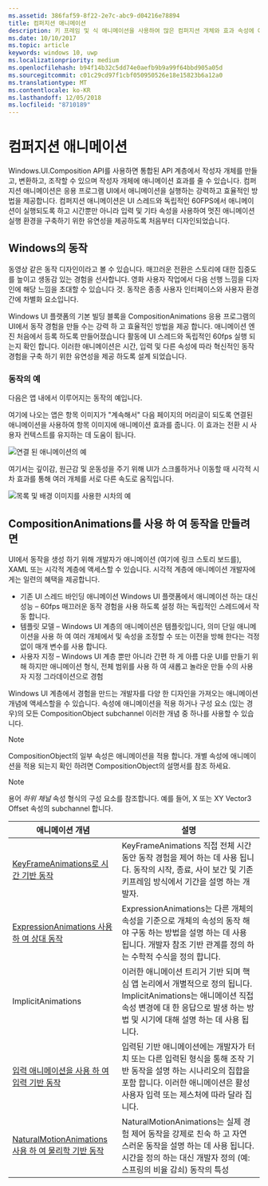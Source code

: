```yaml
---
ms.assetid: 386faf59-8f22-2e7c-abc9-d04216e78894
title: 컴퍼지션 애니메이션
description: 키 프레임 및 식 애니메이션을 사용하여 많은 컴퍼지션 개체와 효과 속성에 애니메이션 효과를 줄 수 있으므로 UI 요소의 속성을 시간에 따라 또는 계산을 기준으로 변경할 수 있습니다.
ms.date: 10/10/2017
ms.topic: article
keywords: windows 10, uwp
ms.localizationpriority: medium
ms.openlocfilehash: b94f14b32c5dd74e0aefb9b9a99f64bbd905a05d
ms.sourcegitcommit: c01c29cd97f1cbf050950526e18e15823b6a12a0
ms.translationtype: MT
ms.contentlocale: ko-KR
ms.lasthandoff: 12/05/2018
ms.locfileid: "8710189"
---
```

# <a name="composition-animations"></a>컴퍼지션 애니메이션

Windows.UI.Composition API를 사용하면 통합된 API 계층에서 작성자 개체를 만들고, 변환하고, 조작할 수 있으며 작성자 개체에 애니메이션 효과를 줄 수 있습니다. 컴퍼지션 애니메이션은 응용 프로그램 UI에서 애니메이션을 실행하는 강력하고 효율적인 방법을 제공합니다. 컴퍼지션 애니메이션은 UI 스레드와 독립적인 60FPS에서 애니메이션이 실행되도록 하고 시간뿐만 아니라 입력 및 기타 속성을 사용하여 멋진 애니메이션 실행 환경을 구축하기 위한 유연성을 제공하도록 처음부터 디자인되었습니다.

## <a name="motion-in-windows"></a>Windows의 동작

동영상 같은 동작 디자인이라고 볼 수 있습니다. 매끄러운 전환은 스토리에 대한 집중도를 높이고 생동감 있는 경험을 선사합니다. 영화 사용자 작업에서 다음 선행 느낌을 디자인에 해당 느낌을 초대할 수 있습니다 것. 동작은 종종 사용자 인터페이스와 사용자 환경 간에 차별화 요소입니다.

Windows UI 플랫폼의 기본 빌딩 블록을 CompositionAnimations 응용 프로그램의 UI에서 동작 경험을 만들 수는 강력 하 고 효율적인 방법을 제공 합니다. 애니메이션 엔진 처음에서 등록 하도록 만들어졌습니다 활동에 UI 스레드와 독립적인 60fps 실행 되는지 확인 합니다. 이러한 애니메이션은 시간, 입력 및 다른 속성에 따라 혁신적인 동작 경험을 구축 하기 위한 유연성을 제공 하도록 설계 되었습니다.

### <a name="examples-of-motion"></a>동작의 예

다음은 앱 내에서 이루어지는 동작의 예입니다.

여기에 나오는 앱은 항목 이미지가 "계속해서" 다음 페이지의 머리글이 되도록 연결된 애니메이션을 사용하여 항목 이미지에 애니메이션 효과를 줍니다. 이 효과는 전환 시 사용자 컨텍스트를 유지하는 데 도움이 됩니다.

![연결 된 애니메이션의 예](images/animation/connected-animation-example.gif)

여기서는 깊이감, 원근감 및 운동성을 주기 위해 UI가 스크롤하거나 이동할 때 시각적 시차 효과를 통해 여러 개체를 서로 다른 속도로 움직입니다.

![목록 및 배경 이미지를 사용한 시차의 예](images/animation/parallax-example.gif)

## <a name="using-compositionanimations-to-create-motion"></a>CompositionAnimations를 사용 하 여 동작을 만들려면

UI에서 동작을 생성 하기 위해 개발자가 애니메이션 (여기에 링크 스토리 보드를), XAML 또는 시각적 계층에 액세스할 수 있습니다. 시각적 계층에 애니메이션 개발자에 게는 일련의 혜택을 제공합니다.

- 기존 UI 스레드 바인딩 애니메이션 Windows UI 플랫폼에서 애니메이션 하는 대신 성능 – 60fps 매끄러운 동작 경험을 사용 하도록 설정 하는 독립적인 스레드에서 작동 합니다.
- 템플릿 모델 – Windows UI 계층의 애니메이션은 템플릿입니다, 의미 단일 애니메이션을 사용 하 여 여러 개체에서 및 속성을 조정할 수 또는 이전을 방해 한다는 걱정 없이 매개 변수를 사용 합니다.
- 사용자 지정 – Windows UI 계층 뿐만 아니라 간편 하 게 아름 다운 UI를 만들기 위해 하지만 애니메이션 형식, 전체 범위를 사용 하 여 새롭고 놀라운 만들 수의 사용자 지정 그라데이션으로 경험

Windows UI 계층에서 경험을 만드는 개발자를 다양 한 디자인을 가져오는 애니메이션 개념에 액세스할을 수 있습니다. 속성에 애니메이션을 적용 하거나 구성 요소 (있는 경우)의 모든 CompositionObject subchannel 이러한 개념 중 하나를 사용할 수 있습니다.

> [!NOTE]
> CompositionObject의 일부 속성은 애니메이션을 적용 합니다. 개별 속성에 애니메이션을 적용 되는지 확인 하려면 CompositionObject의 설명서를 참조 하세요.

> [!NOTE]
> 용어 _하위 채널_ 속성 형식의 구성 요소를 참조합니다. 예를 들어, X 또는 XY Vector3 Offset 속성의 subchannel 합니다.

| 애니메이션 개념 | 설명 |
| ----------------- | ----------- |
| [KeyFrameAnimations로 시간 기반 동작](time-animations.md)  | KeyFrameAnimations 직접 전체 시간 동안 동작 경험을 제어 하는 데 사용 됩니다. 동작의 시작, 종료, 사이 보간 및 기존 키프레임 방식에서 기간을 설명 하는 개발자. |
| [ExpressionAnimations 사용 하 여 상대 동작](relation-animations.md)  | ExpressionAnimations는 다른 개체의 속성을 기준으로 개체의 속성의 동작 해야 구동 하는 방법을 설명 하는 데 사용 됩니다. 개발자 참조 기반 관계를 정의 하는 수학적 수식을 정의 합니다. |
| ImplicitAnimations | 이러한 애니메이션 트리거 기반 되며 핵심 앱 논리에서 개별적으로 정의 됩니다. ImplicitAnimations는 애니메이션 직접 속성 변경에 대 한 응답으로 발생 하는 방법 및 시기에 대해 설명 하는 데 사용 됩니다. |
| [입력 애니메이션을 사용 하 여 입력 기반 동작](input-driven-animations.md)  | 입력된 기반 애니메이션에는 개발자가 터치 또는 다른 입력된 형식을 통해 조작 기반 동작을 설명 하는 시나리오의 집합을 포함 합니다. 이러한 애니메이션은 활성 사용자 입력 또는 제스처에 따라 달라 집니다. |
| [NaturalMotionAnimations 사용 하 여 물리학 기반 동작](natural-animations.md)  | NaturalMotionAnimations는 실제 경험 제어 동작을 강제로 친숙 하 고 자연 스러운 동작을 설명 하는 데 사용 됩니다. 시간을 정의 하는 대신 개발자 정의 (예: 스프링의 비율 감쇠) 동작의 특성 |